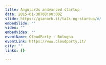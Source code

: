 ```yaml
---
title: AngularJs andvanced startup
date: 2015-01-30T00:00:00Z
slide: https://gianarb.it/talk-ng-startup/#/
embedSlide: ""
video: ""
embedVideo: ""
eventName: CloudParty - Bologna
eventLink: https://www.cloudparty.it/
city: ""
links: {}

---
```

